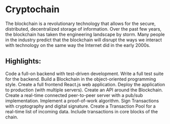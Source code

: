 # Cryptochain

The blockchain is a revolutionary technology that allows for the secure, distributed, decentralized storage of information. Over the past few years, the blockchain has taken the engineering landscape by storm. Many people in the industry predict that the blockchain will disrupt the ways we interact with technology on the same way the Internet did in the early 2000s.

## Highlights:

Code a full-on backend with test-driven development.
Write a full test suite for the backend.
Build a Blockchain in the object-oriented programming style.
Create a full frontend React.js web application.
Deploy the application to production (with multiple servers).
Create an API around the Blockchain.
Create a real-time connected peer-to-peer server with a pub/sub implementation.
Implement a proof-of-work algorithm.
Sign Transactions with cryptography and digital signature.
Create a Transaction Pool for a real-time list of incoming data.
Include transactions in core blocks of the chain.

